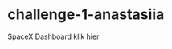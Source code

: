 # challenge-1-anastasiia
SpaceX Dashboard
klik [hier](https://anastasiiahav.github.io/challenge-1-anastasiia/)
